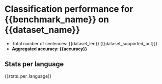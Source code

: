 # Classification performance for {{benchmark_name}} on {{dataset_name}}

- Total number of sentences: {{dataset_len}} ({{dataset_supported_pct}})
- **Aggregated accuracy: {{accuracy}}**

## Stats per language
{{stats_per_language}}
